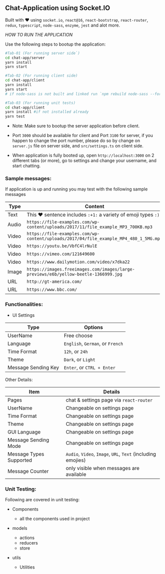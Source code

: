 ## Chat-Application using Socket.IO

Built with ❤️ using `socket.io`, `react@16`, `react-bootstrap`, `react-router`, `redux`, `typescript`, `node-sass`, `enzyme`, `jest` and alot more.

*HOW TO RUN THE APPLICATION*

Use the following steps to bootup the application:

```bash
#Tab-01 (For running server side`)
cd chat-app/server
yarn install
yarn start

#Tab-02 (For running client side)
cd chat-app/client
yarn install
yarn start
# if node-sass is not built and linked run `npm rebuild node-sass --force` before `yarn start`

#Tab-03 (For running unit tests)
cd chat-app/client
yarn install #if not installed already
yarn test
```
* Note: Make sure to bootup the server application before client.

* Port `3000` should be available for client and Port `3100` for server, if you happen to change the port number, please do so by change on `server.js` file on server side, and `src/settings.ts` on client side.

* When application is fully booted up, open `http://localhost:3000` on 2 different tabs (or more), go to settings and change your username, and start chatting.

### Sample messages:
If application is up and running you may test with the following sample messages

| Type | Content |
|-|-|
| Text | This ❤️ sentence includes `:+1:` a variety of emoji types `:)` |
| Audio | `https://file-examples.com/wp-content/uploads/2017/11/file_example_MP3_700KB.mp3` |
| Video | `https://file-examples.com/wp-content/uploads/2017/04/file_example_MP4_480_1_5MG.mp4` |
| Video | `https://youtu.be/VbfC4lrNulE` |
| Video | `https://vimeo.com/121649600` |
| Video | `https://www.dailymotion.com/video/x7dka22` |
| Image | `https://images.freeimages.com/images/large-previews/e6b/yellow-beetle-1366999.jpg` |
| URL | `http://gt-america.com/` |
| URL | `https://www.bbc.com/` |

### Functionalities:

* UI Settings

| Type | Options |
|-|-|
| UserName | Free choose |
| Language | `English`, `German`, or  `French` |
| Time Format | `12h`, or `24h` |
| Theme | `Dark`, or `Light` |
| Message Sending Key | `Enter`, or `CTRL + Enter` |


Other Details:


| Item | Details |
|-|-|
| Pages | chat & settings page via `react-router` |
|UserName|Changeable on settings page|
|Time Format|Changeable on settings page|
|Theme|Changeable on settings page|
|GUI Language|Changeable on settings page|
|Message Sending Mode|Changeable on settings page|
|Message Types Supported| `Audio`, `Video`, `Image`, `URL`, `Text` (including emojies)|
|Message Counter|  only visible when messages are available |


### Unit Testing:
Following are covered in unit testing:
* Components

    * all the components used in project

* models
    
    * actions
    * reducers
    * store

* utils
    
    * Utilities



